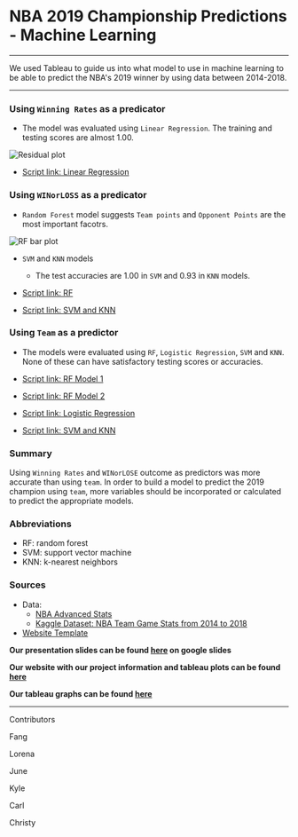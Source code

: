 # NBA 2019 Championship Predictions - Machine Learning

- - -

We used Tableau to guide us into what model to use in machine learning to be able to predict the NBA's 2019 winner by using data between 2014-2018.

- - -

### Using `Winning Rates` as a predicator
* The model was evaluated using `Linear Regression`. The training and testing scores are almost 1.00.

![Residual plot](https://github.com/arcebri1/FinalProject/blob/fyc_analysis/NBA_Model_Img/01_LinearRegression.png?raw=true)

* [Script link: Linear Regression](https://github.com/arcebri1/FinalProject/blob/fyc_analysis/NBA_ML_Scripts/01_Linear_Regression_winning_rate_predictions.ipynb)

### Using `WINorLOSS` as a predicator
* `Random Forest` model suggests `Team points` and `Opponent Points` are the most important facotrs.

![RF bar plot](https://github.com/arcebri1/FinalProject/blob/fyc_analysis/NBA_Model_Img/02_RandomForest_bar.png?raw=true)

* `SVM` and `KNN` models
      
   * The test accuracies are 1.00 in `SVM` and 0.93 in `KNN` models.
      
* [Script link: RF](https://github.com/arcebri1/FinalProject/blob/fyc_analysis/NBA_ML_Scripts/02_Random_Forest_win_lose_predictions.ipynb)
* [Script link: SVM and KNN](https://github.com/arcebri1/FinalProject/blob/fyc_analysis/NBA_ML_Scripts/03_SVM_KNN_win_lose_predictions.ipynb)

### Using `Team` as a predictor
* The models were evaluated using `RF`, `Logistic Regression`, `SVM` and `KNN`. None of these can have satisfactory testing scores or accuracies.

* [Script link: RF Model 1](https://github.com/arcebri1/FinalProject/blob/fyc_analysis/NBA_ML_Scripts/06_Random_Forest_team_predictions.ipynb)
* [Script link: RF Model 2](https://github.com/arcebri1/FinalProject/blob/fyc_analysis/NBA_ML_Scripts/07_Random_Forest_team_predictions.ipynb)
* [Script link: Logistic Regression](https://github.com/arcebri1/FinalProject/blob/fyc_analysis/NBA_ML_Scripts/04_Logistic_Regression_team_predictions.ipynb)
* [Script link: SVM and KNN](https://github.com/arcebri1/FinalProject/blob/fyc_analysis/NBA_ML_Scripts/05_SVM_KNN_team_predictions.ipynb)


### Summary
Using `Winning Rates` and `WINorLOSE` outcome as predictors was more accurate than using `team`. In order to build a model to predict the 2019 champion using `team`, more variables should be incorporated or calculated to predict the appropriate models. 

### Abbreviations
* RF: random forest
* SVM: support vector machine
* KNN: k-nearest neighbors 

### Sources
* Data:
    * [NBA Advanced Stats](https://www.nba.com/stats/teams/traditional/?PerMode=Totals&sort=TEAM_NAME&dir=-1&Season=2013-14&SeasonType=Regular%20Season)
    * [Kaggle Dataset: NBA Team Game Stats from 2014 to 2018](https://www.kaggle.com/ionaskel/nba-games-stats-from-2014-to-2018)
* [Website Template](https://startbootstrap.com/)

**Our presentation slides can be found [here](https://docs.google.com/presentation/d/16FN2uw3LRPfq_rNr2zvIXdyJ8zDSZy9FCenjT6JKRhQ/edit#slide=id.gbb6f307798_0_470) on google slides**

 **Our website with our project information and tableau plots can be found [here](https://nbawinner.herokuapp.com/)**

 **Our tableau graphs can be found [here](https://public.tableau.com/profile/kyle.thompson1039#!/vizhome/FinalProject-NBAPredictions/WhatDefensiveStatsDelivertheNBAChampionship?publish=yes)**

- - -

Contributors

Fang 

Lorena

June

Kyle

Carl

Christy